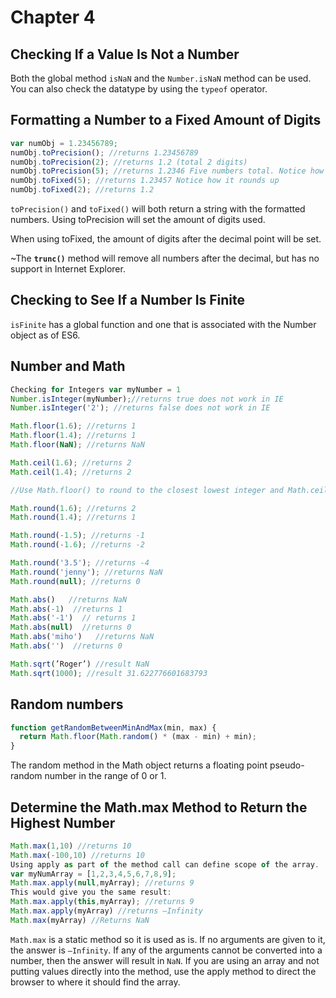 
# Chapter 4
## Checking If a Value Is Not a Number
Both the global method `isNaN` and the `Number.isNaN` method can be used. You can also check the datatype
by using the `typeof` operator.

## Formatting a Number to a Fixed Amount of Digits
```js
var numObj = 1.23456789;
numObj.toPrecision(); //returns 1.23456789
numObj.toPrecision(2); //returns 1.2 (total 2 digits)
numObj.toPrecision(5); //returns 1.2346 Five numbers total. Notice how it is rounded up
numObj.toFixed(5); //returns 1.23457 Notice how it rounds up
numObj.toFixed(2); //returns 1.2
```

`toPrecision()` and `toFixed()` will both return a string with the formatted numbers. Using toPrecision will set the amount of digits used. 

When using toFixed, the amount of digits after the decimal point will be set.

~The **`trunc()`** method will remove all numbers after the decimal, but has no support in Internet Explorer.

## Checking to See If a Number Is Finite
`isFinite` has a global function and one that is associated with the Number object as of ES6.

## Number and Math
```js
Checking for Integers var myNumber = 1
Number.isInteger(myNumber);//returns true does not work in IE
Number.isInteger('2'); //returns false does not work in IE

Math.floor(1.6); //returns 1
Math.floor(1.4); //returns 1
Math.floor(NaN); //returns NaN

Math.ceil(1.6); //returns 2
Math.ceil(1.4); //returns 2

//Use Math.floor() to round to the closest lowest integer and Math.ceil() when rounding to the closest highest integer.

Math.round(1.6); //returns 2
Math.round(1.4); //returns 1

Math.round(-1.5); //returns -1
Math.round(-1.6); //returns -2

Math.round('3.5'); //returns -4
Math.round('jenny'); //returns NaN
Math.round(null); //returns 0

Math.abs()   //returns NaN
Math.abs(-1)  //returns 1
Math.abs('-1')  // returns 1
Math.abs(null)  //returns 0
Math.abs('miho')   //returns NaN
Math.abs('')  //returns 0

Math.sqrt(’Roger’) //result NaN
Math.sqrt(1000); //result 31.622776601683793


```

## Random numbers
```js
function getRandomBetweenMinAndMax(min, max) {
  return Math.floor(Math.random() * (max - min) + min);
}
```
The random method in the Math object returns a floating point pseudo-random number in the range of 0 or 1.

## Determine the Math.max Method to Return the Highest Number
```js
Math.max(1,10) //returns 10
Math.max(-100,10) //returns 10
Using apply as part of the method call can define scope of the array.
var myNumArray = [1,2,3,4,5,6,7,8,9];
Math.max.apply(null,myArray); //returns 9
This would give you the same result:
Math.max.apply(this,myArray); //returns 9
Math.max.apply(myArray) //returns –Infinity
Math.max(myArray) //Returns NaN
```

`Math.max` is a static method so it is used as is. If no arguments are given to it, the answer is `–Infinity`. If any of the arguments cannot be converted into a number, then the answer will result in `NaN`.
If you are using an array and not putting values directly into the method, use the apply method to direct the browser to where it should find the array.

